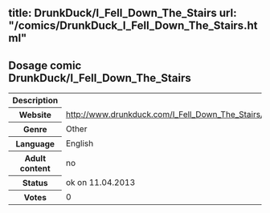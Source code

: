 title: DrunkDuck/I_Fell_Down_The_Stairs
url: "/comics/DrunkDuck_I_Fell_Down_The_Stairs.html"
---
Dosage comic DrunkDuck/I_Fell_Down_The_Stairs
-----------------------------------------

<table class="comicinfo">
<tr>
<th>Description</th><td></td>
</tr>
<tr>
<th>Website</th><td><a href="http://www.drunkduck.com/I_Fell_Down_The_Stairs/">http://www.drunkduck.com/I_Fell_Down_The_Stairs/</a></td>
</tr>
<tr>
<th>Genre</th><td>Other</td>
</tr>
<tr>
<th>Language</th><td>English</td>
</tr>
<tr>
<th>Adult content</th><td>no</td>
</tr>
<tr>
<th>Status</th><td>ok on 11.04.2013</td>
</tr>
<tr>
<th>Votes</th><td>0</div></td>
</tr>
</table>
